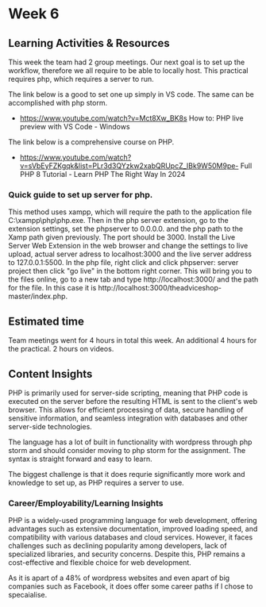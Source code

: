 # Week 6
## Learning Activities & Resources
This week the team had 2 group meetings. Our next goal is to set up the workflow, therefore we all require to be able to locally host. 
This practical requires php, which requires a server to run.

The link below is a good to set one up simply in VS code. The same can be accomplished with php storm.
- https://www.youtube.com/watch?v=Mct8Xw_BK8s
How to: PHP live preview with VS Code - Windows

The link below is a comprehensive course on PHP.
- https://www.youtube.com/watch?v=sVbEyFZKgqk&list=PLr3d3QYzkw2xabQRUpcZ_IBk9W50M9pe-
Full PHP 8 Tutorial - Learn PHP The Right Way In 2024

### Quick guide to set up server for php. 
This method uses xampp, which will require the path to the application file C:\xampp\php\php.exe. Then in the php server extension, go to the extension settings, 
set the phpserver to 0.0.0.0. and the php path to the Xamp path given previously. The port should be 3000. 
Install the Live Server Web Extension in the web browser and change the settings to live upload, actual server adress to localhost:3000 and 
the live server address to 127.0.0.1:5500. 
In the php file, right click and click phpserver: server project then click "go live" in the bottom right corner. 
This will bring you to the files online, go to a new tab and type http://localhost:3000/ and the path for the file.
In this case it is http://localhost:3000/theadviceshop-master/index.php. 

## Estimated time
Team meetings went for 4 hours in total this week. An additional 4 hours for the practical. 2 hours on videos. 

## Content Insights
PHP is primarily used for server-side scripting, meaning that PHP code is executed on the server before the resulting HTML is sent to the client's web browser. This allows for efficient processing of data, secure handling of sensitive information, and seamless integration with databases and other server-side technologies.

The language has a lot of built in functionality with wordpress through php storm and should consider moving to php storm for the assignment. 
The syntax is straight forward and easy to learn. 

The biggest challenge is that it does requrie significantly more work and knowledge to set up, as PHP requires a server to use. 

### Career/Employability/Learning Insights
PHP is a widely-used programming language for web development, offering advantages such as extensive documentation, improved loading speed, and compatibility with various databases and cloud services. However, it faces challenges such as declining popularity among developers, lack of specialized libraries, and security concerns. Despite this, PHP remains a cost-effective and flexible choice for web development.

As it is apart of a 48% of wordpress websites and even apart of big companies such as Facebook, it does offer some career paths if I chose to specaialise. 
